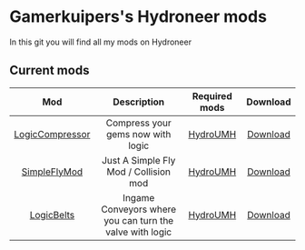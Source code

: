 # Gamerkuipers's Hydroneer mods
In this git you will find all my mods on Hydroneer

## Current mods

 Mod | Description | Required mods | Download
:----:|:---------:|:------:|:-----:
 [LogicCompressor](./LogicCompressor) | Compress your gems now with logic | [HydroUMH](https://github.com/RHlNO/HydroneerModding/raw/main/Release%20Mods/501-HydroUMH_P.pak) | [Download](./LogicCompressor/500-LogicCompressor_P.pak)
 [SimpleFlyMod](./SimpleFlyMod) | Just A Simple Fly Mod / Collision mod | [HydroUMH](https://github.com/RHlNO/HydroneerModding/raw/main/Release%20Mods/501-HydroUMH_P.pak) | [Download](./SimpleFlyMod/500-SimpleFlyMod_P.pak)
  [LogicBelts](/LogicBelts) | Ingame Conveyors where you can turn the valve with logic | [HydroUMH](https://github.com/RHlNO/HydroneerModding/raw/main/Release%20Mods/501-HydroUMH_P.pak) | [Download](./LogicBelts/500-LogicBelts_P.pak)